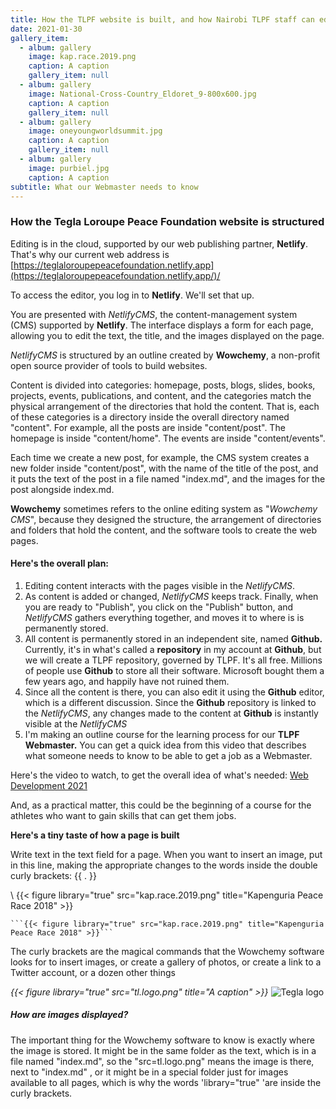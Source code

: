 ```yaml
---
title: How the TLPF website is built, and how Nairobi TLPF staff can edit it
date: 2021-01-30
gallery_item:
  - album: gallery
    image: kap.race.2019.png
    caption: A caption
    gallery_item: null
  - album: gallery
    image: National-Cross-Country_Eldoret_9-800x600.jpg
    caption: A caption
    gallery_item: null
  - album: gallery
    image: oneyoungworldsummit.jpg
    caption: A caption
    gallery_item: null
  - album: gallery
    image: purbiel.jpg
    caption: A caption
subtitle: What our Webmaster needs to know
---
```

### How the **Tegla Loroupe Peace Foundation** website is structured

Editing is in the cloud, supported by our web publishing partner, **Netlify**. That's why our current web address is [https://teglaloroupepeacefoundation.netlify.app](https://teglaloroupepeacefoundation.netlify.app/)/

To access the editor, you log in to **Netlify**.  We'll set that up.

You are presented with *NetlifyCMS*, the content-management system  (CMS) supported by **Netlify**.  The interface displays a form for each page, allowing you to edit the text, the title, and the images displayed on the page.

*NetlifyCMS* is structured by an outline created by **Wowchemy**, a non-profit open source provider of tools to build websites. 

Content is divided into categories: homepage, posts, blogs, slides, books, projects, events, publications, and content, and the categories match the physical arrangement of the directories that hold the content.  That is, each of these categories is a directory inside the overall directory named "content".  For example, all the posts are inside "content/post".  The homepage is inside "content/home". The events are inside "content/events".

Each time we create a new post, for example, the CMS system creates a new folder inside "content/post", with the name of the title of the post, and it puts the text of the post in a file named "index.md", and the images for the post alongside index.md.

**Wowchemy** sometimes refers to the online editing system as "*Wowchemy CMS*", because they designed the structure, the arrangement of directories and folders that hold the content, and the software tools to create the web pages.

#### Here's the overall plan:

1. Editing content interacts with the pages visible in the *NetlifyCMS*.
2. As content is added or changed, *NetlifyCMS* keeps track. Finally, when you are ready to "Publish", you click on the "Publish" button, and *NetlifyCMS* gathers everything together, and moves it to where is is permanently stored.
3. All content is permanently stored in an independent site, named **Github.** Currently, it's in what's called a **repository** in my account at **Github**, but we will create a TLPF repository, governed by TLPF. It's all free.  Millions of people use **Github** to store all their software. Microsoft bought them a few years ago, and happily have not ruined them.
4. Since all the content is there, you can also edit it using the **Github** editor, which is a different discussion.  Since the **Github** repository is linked to the *NetlifyCMS*, any changes made to the content at **Github** is instantly visible at the *NetlifyCMS*
5. I'm making an outline course for the learning process for our **TLPF Webmaster.** You can get a quick idea from this video that describes what someone needs to know to be able to get a job as a Webmaster.

Here's the video to watch, to get the overall idea of what's needed: [Web Development 2021](https://www.youtube.com/watch?v=VfGW0Qiy2I0&ab_channel=TraversyMedia)

And, as a practical matter, this could be the beginning of a course for the athletes who want to gain skills that can get them jobs.

**Here's a tiny taste of how a page is built**

Write text in the text field for a page.  When you want to insert an image, put in this line, making the appropriate changes to the words inside the double curly brackets: {{ .  }}

\    {{< figure library="true" src="kap.race.2019.png" title="Kapenguria Peace Race 2018" >}}



````
```{{< figure library="true" src="kap.race.2019.png" title="Kapenguria Peace Race 2018" >}}```
````

The curly brackets are the magical commands that the Wowchemy software looks for to insert images, or create a gallery of photos, or create a link to a Twitter account, or a dozen other things 

*{{< figure library="true" src="tl.logo.png" title="A caption" >}}*
![Tegla logo](/tl.logo.png "Tegla Running")

##### How are images displayed?

The important thing for the Wowchemy software to know is exactly where the image is stored. It might be in the same folder as the text, which is in a file named "index.md", so the "src=tl.logo.png" means the image is there, next to "index.md" , or it might be in a special folder just for images available to all pages, which is why the words 'library="true" 'are inside the curly brackets.